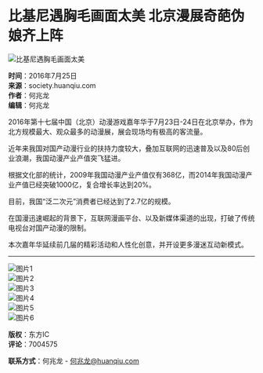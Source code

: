 # 比基尼遇胸毛画面太美 北京漫展奇葩伪娘齐上阵

![比基尼遇胸毛画面太美](//rs2.huanqiucdn.cn/huanqiu/image/m/share.jpg)

**时间**：2016年7月25日  
**来源**：society.huanqiu.com  
**作者**：何兆龙  
**编辑**：何兆龙  

2016年第十七届中国（北京）动漫游戏嘉年华于7月23日-24日在北京举办，作为北方规模最大、观众最多的动漫展，展会现场均有极高的客流量。

近年来我国对国产动漫行业的扶持力度较大，叠加互联网的迅速普及以及80后创业浪潮，我国动漫产业产值突飞猛进。

根据文化部的统计，2009年我国动漫产业产值仅有368亿，而2014年我国动漫产业产值已经突破1000亿，复合增长率达到20%。

目前，我国“泛二次元”消费者已经达到了2.7亿的规模。

在国漫迅速崛起的背景下，互联网漫画平台、以及新媒体渠道的出现，打破了传统电视台对国产动漫的限制。

本次嘉年华延续前几届的精彩活动和人性化创意，并开设更多漫迷互动新模式。

---

![图片1](//himg2.huanqiucdn.cn/attachment2010/2016/0725/10/48/20160725104835662.jpg?imageView2/2/w/750)  
![图片2](//himg2.huanqiucdn.cn/attachment2010/2016/0725/20160725090327589.jpg?imageView2/2/w/750)  
![图片3](//himg2.huanqiucdn.cn/attachment2010/2016/0725/20160725090328307.jpg?imageView2/2/w/750)  
![图片4](//himg2.huanqiucdn.cn/attachment2010/2016/0725/20160725090328406.jpg?imageView2/2/w/750)  
![图片5](//himg2.huanqiucdn.cn/attachment2010/2016/0725/20160725090328989.jpg?imageView2/2/w/750)  
![图片6](//himg2.huanqiucdn.cn/attachment2010/2016/0725/20160725090328933.jpg?imageView2/2/w/750)  

**版权**：东方IC  
**评论**：7004575  

**联系方式**：何兆龙 - [何兆龙@huanqiu.com](mailto:何兆龙@huanqiu.com)